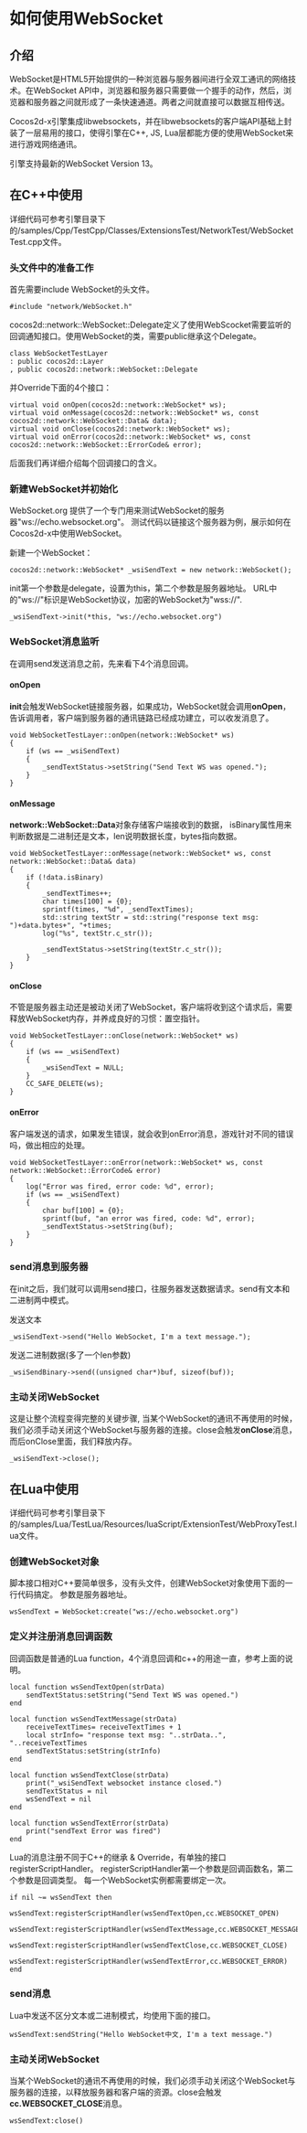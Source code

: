# 如何使用WebSocket


## 介绍

WebSocket是HTML5开始提供的一种浏览器与服务器间进行全双工通讯的网络技术。在WebSocket API中，浏览器和服务器只需要做一个握手的动作，然后，浏览器和服务器之间就形成了一条快速通道。两者之间就直接可以数据互相传送。

Cocos2d-x引擎集成libwebsockets，并在libwebsockets的客户端API基础上封装了一层易用的接口，使得引擎在C++, JS, Lua层都能方便的使用WebSocket来进行游戏网络通讯。

引擎支持最新的WebSocket Version 13。

## 在C++中使用

详细代码可参考引擎目录下的/samples/Cpp/TestCpp/Classes/ExtensionsTest/NetworkTest/WebSocketTest.cpp文件。

### 头文件中的准备工作

首先需要include WebSocket的头文件。

```
#include "network/WebSocket.h"
```
  
cocos2d::network::WebSocket::Delegate定义了使用WebScocket需要监听的回调通知接口。使用WebSocket的类，需要public继承这个Delegate。

```
class WebSocketTestLayer
: public cocos2d::Layer
, public cocos2d::network::WebSocket::Delegate
```

并Override下面的4个接口：

```
virtual void onOpen(cocos2d::network::WebSocket* ws);
virtual void onMessage(cocos2d::network::WebSocket* ws, const cocos2d::network::WebSocket::Data& data);
virtual void onClose(cocos2d::network::WebSocket* ws);
virtual void onError(cocos2d::network::WebSocket* ws, const cocos2d::network::WebSocket::ErrorCode& error);
```

后面我们再详细介绍每个回调接口的含义。

### 新建WebSocket并初始化

WebSocket.org 提供了一个专门用来测试WebSocket的服务器"ws://echo.websocket.org"。
测试代码以链接这个服务器为例，展示如何在Cocos2d-x中使用WebSocket。

新建一个WebSocket：

```
cocos2d::network::WebSocket* _wsiSendText = new network::WebSocket();
```
init第一个参数是delegate，设置为this，第二个参数是服务器地址。
URL中的"ws://"标识是WebSocket协议，加密的WebSocket为"wss://".

```
_wsiSendText->init(*this, "ws://echo.websocket.org")
```

### WebSocket消息监听

在调用send发送消息之前，先来看下4个消息回调。

#### onOpen

**init**会触发WebSocket链接服务器，如果成功，WebSocket就会调用**onOpen**，告诉调用者，客户端到服务器的通讯链路已经成功建立，可以收发消息了。

```
void WebSocketTestLayer::onOpen(network::WebSocket* ws)
{
	if (ws == _wsiSendText)
	{
		_sendTextStatus->setString("Send Text WS was opened.");
	}
}
```

#### onMessage

**network::WebSocket::Data**对象存储客户端接收到的数据，
isBinary属性用来判断数据是二进制还是文本，len说明数据长度，bytes指向数据。

```
void WebSocketTestLayer::onMessage(network::WebSocket* ws, const network::WebSocket::Data& data)
{
    if (!data.isBinary)
    {
        _sendTextTimes++;
        char times[100] = {0};
        sprintf(times, "%d", _sendTextTimes);
        std::string textStr = std::string("response text msg: ")+data.bytes+", "+times;
        log("%s", textStr.c_str());
        
        _sendTextStatus->setString(textStr.c_str());
    }
}
```

#### onClose

不管是服务器主动还是被动关闭了WebSocket，客户端将收到这个请求后，需要释放WebSocket内存，并养成良好的习惯：置空指针。

```
void WebSocketTestLayer::onClose(network::WebSocket* ws)
{
	if (ws == _wsiSendText)
	{
		_wsiSendText = NULL;
	}
	CC_SAFE_DELETE(ws);
}
```

#### onError

客户端发送的请求，如果发生错误，就会收到onError消息，游戏针对不同的错误吗，做出相应的处理。

```
void WebSocketTestLayer::onError(network::WebSocket* ws, const network::WebSocket::ErrorCode& error)
{
	log("Error was fired, error code: %d", error);
	if (ws == _wsiSendText)
	{
		char buf[100] = {0};
		sprintf(buf, "an error was fired, code: %d", error);
		_sendTextStatus->setString(buf);
	}
}
```

### send消息到服务器

在init之后，我们就可以调用send接口，往服务器发送数据请求。send有文本和二进制两中模式。

发送文本

```
_wsiSendText->send("Hello WebSocket, I'm a text message.");
```

发送二进制数据(多了一个len参数)

```
_wsiSendBinary->send((unsigned char*)buf, sizeof(buf));
```

### 主动关闭WebSocket

这是让整个流程变得完整的关键步骤, 当某个WebSocket的通讯不再使用的时候，我们必须手动关闭这个WebSocket与服务器的连接。close会触发**onClose**消息，而后onClose里面，我们释放内存。

```
_wsiSendText->close();
```

## 在Lua中使用

详细代码可参考引擎目录下的/samples/Lua/TestLua/Resources/luaScript/ExtensionTest/WebProxyTest.lua文件。

### 创建WebSocket对象

脚本接口相对C++要简单很多，没有头文件，创建WebSocket对象使用下面的一行代码搞定。
参数是服务器地址。

```
wsSendText = WebSocket:create("ws://echo.websocket.org")
```

### 定义并注册消息回调函数

回调函数是普通的Lua function，4个消息回调和c++的用途一直，参考上面的说明。

```
local function wsSendTextOpen(strData)
	sendTextStatus:setString("Send Text WS was opened.")
end

local function wsSendTextMessage(strData)
	receiveTextTimes= receiveTextTimes + 1
	local strInfo= "response text msg: "..strData..", "..receiveTextTimes    
	sendTextStatus:setString(strInfo)
end

local function wsSendTextClose(strData)
	print("_wsiSendText websocket instance closed.")
	sendTextStatus = nil
	wsSendText = nil
end

local function wsSendTextError(strData)
	print("sendText Error was fired")
end
```

Lua的消息注册不同于C++的继承 & Override，有单独的接口registerScriptHandler。
registerScriptHandler第一个参数是回调函数名，第二个参数是回调类型。
每一个WebSocket实例都需要绑定一次。

```
if nil ~= wsSendText then
        wsSendText:registerScriptHandler(wsSendTextOpen,cc.WEBSOCKET_OPEN)
        wsSendText:registerScriptHandler(wsSendTextMessage,cc.WEBSOCKET_MESSAGE)
        wsSendText:registerScriptHandler(wsSendTextClose,cc.WEBSOCKET_CLOSE)
        wsSendText:registerScriptHandler(wsSendTextError,cc.WEBSOCKET_ERROR)
end
```

### send消息

Lua中发送不区分文本或二进制模式，均使用下面的接口。

```
wsSendText:sendString("Hello WebSocket中文, I'm a text message.")
```

### 主动关闭WebSocket

当某个WebSocket的通讯不再使用的时候，我们必须手动关闭这个WebSocket与服务器的连接，以释放服务器和客户端的资源。close会触发**cc.WEBSOCKET_CLOSE**消息。

```
wsSendText:close()
```